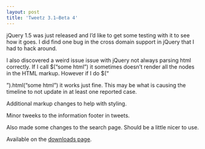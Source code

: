 ```yaml
---
layout: post
title: 'Tweetz 3.1–Beta 4'
---
```

jQuery 1.5 was just released and I’d like to get some testing with it to see how it goes. I did find one bug in the cross domain support in jQuery that I had to hack around. 

I also discovered a weird issue issue with jQuery not always parsing html correctly. If I call $(“some html”) it sometimes doesn’t render all the nodes in the HTML markup. However if I do $(“<div>”).html(“some html”) it works just fine. This may be what is causing the timeline to not update in at least one reported case.

Additional markup changes to help with styling.

Minor tweeks to the information footer in tweets.

Also made some changes to the search page. Should be a little nicer to use.

Available on the [downloads page](/downloads).
